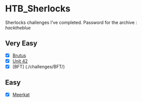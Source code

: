 # HTB_Sherlocks
Sherlocks challenges I've completed. Password for the archive : *hacktheblue*

## Very Easy
- [x] [Brutus](./challenges/brutus/)
- [x] [Unit 42](./challenges/Unit42/)
- [x] [BFT] (./challenges/BFT/)

## Easy
- [x] [Meerkat](./challenges/Meerkat/)
